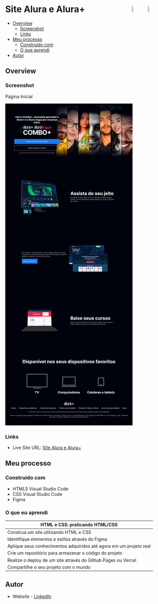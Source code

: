 # Site Alura e Alura+ <img src="https://cdn.jsdelivr.net/gh/devicons/devicon/icons/html5/html5-plain-wordmark.svg" width="10%" height="10%" align="right" valign="center"/> <img src="https://cdn.jsdelivr.net/gh/devicons/devicon/icons/css3/css3-plain-wordmark.svg" width="10%" height="10%" align="right" valign="center"/> 

- [Overview](#overview)
  - [Screenshot](#screenshot)
  - [Links](#links)
- [Meu processo](#meu-processo)
  - [Construido com](#construido-com)
  - [O que aprendi](#o-que-eu-aprendi)
- [Autor](#autor)


## Overview

### Screenshot
Página Inicial 

![](./SiteAlura.png)

### Links

- Live Site URL: [Site Alura e Alura+](https://site-alura-e-alura-plus.vercel.app)

## Meu processo

### Construido com

- HTML5 Visual Studio Code
- CSS Visual Studio Code
- Figma

### O que eu aprendi
|                 HTML e CSS: praticando HTML/CSS                    |
|--------------------------------------------------------------------|
| Construa um site utilizando HTML e CSS                             | 
| Identifique elementos e estilos através do Figma                   |
| Aplique seus conhecimentos adquiridos até agora em um projeto real |
| Crie um repositório para armazenar o código do projeto             |
| Realize o deploy de um site através do Github Pages ou Vercel      |
| Compartilhe o seu projeto com o mundo| Aplicando variáveis CSS     |


## Autor

- Website - [LinkedIn](https://www.linkedin.com/in/victoria-valentina-bastos-araujo/)
